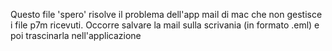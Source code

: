 Questo file 'spero' risolve il problema dell'app mail di mac che non gestisce i file p7m ricevuti.
Occorre salvare la mail sulla scrivania (in formato .eml) e poi trascinarla nell'applicazione
